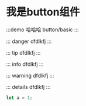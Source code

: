 # 我是button组件

:::demo 哈哈哈
button/basic
:::

::: danger
dfdlkfj
:::

::: tip
dfdlkfj
:::

::: info
dfdlkfj
:::

::: warning
dfdlkfj
:::

::: details
dfdlkfj
:::

```js
let a = 1;
```
